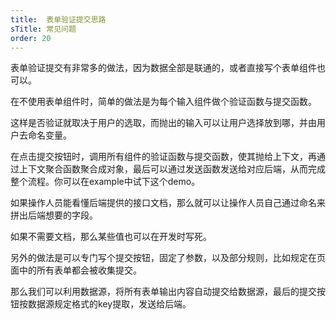 ```yaml
---
title:  表单验证提交思路
sTitle: 常见问题
order: 20
---
```


表单验证提交有非常多的做法，因为数据全部是联通的，或者直接写个表单组件也可以。

在不使用表单组件时，简单的做法是为每个输入组件做个验证函数与提交函数。

这样是否验证就取决于用户的选取，而抛出的输入可以让用户选择放到哪，并由用户去命名变量。

在点击提交按钮时，调用所有组件的验证函数与提交函数，使其抛给上下文，再通过上下文聚合函数聚合成对象，最后可以通过发送函数发送给对应后端，从而完成整个流程。你可以在example中试下这个demo。

如果操作人员能看懂后端提供的接口文档，那么就可以让操作人员自己通过命名来拼出后端想要的字段。

如果不需要文档，那么某些值也可以在开发时写死。

另外的做法是可以专门写个提交按钮，固定了参数，以及部分规则，比如规定在页面中的所有表单都会被收集提交。

那么我们可以利用数据源，将所有表单输出内容自动提交给数据源，最后的提交按钮按数据源规定格式的key提取，发送给后端。